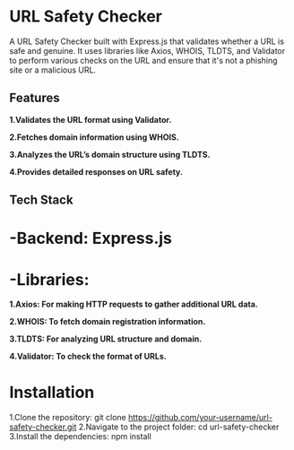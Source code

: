 # URL Safety Checker

A URL Safety Checker built with Express.js that validates whether a URL is safe and genuine. It uses libraries like Axios, WHOIS, TLDTS, and Validator to perform various checks on the URL and ensure that it's not a phishing site or a malicious URL.

## Features

**1.Validates the URL format using Validator.**

**2.Fetches domain information using WHOIS.**

**3.Analyzes the URL’s domain structure using TLDTS.**

**4.Provides detailed responses on URL safety.**

## Tech Stack
# -**Backend: Express.js**

# -**Libraries:**

**1.Axios: For making HTTP requests to gather additional URL data.**

**2.WHOIS: To fetch domain registration information.**

**3.TLDTS: For analyzing URL structure and domain.**

**4.Validator: To check the format of URLs.**

# Installation
1.Clone the repository:
git clone https://github.com/your-username/url-safety-checker.git
2.Navigate to the project folder:
cd url-safety-checker
3.Install the dependencies:
npm install

